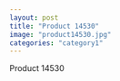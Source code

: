 ```yaml
---
layout: post
title: "Product 14530"
image: "product14530.jpg"
categories: "category1"
---
```

Product 14530
